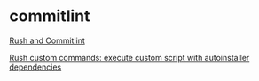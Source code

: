 # commitlint

[Rush and Commitlint](https://dev.to/kkazala/rush-and-commitlint-2eek)

[Rush custom commands: execute custom script with autoinstaller dependencies](https://dev.to/kkazala/rush-custom-commands-execute-custom-script-with-autoinstaller-dependencies-3ck1)
